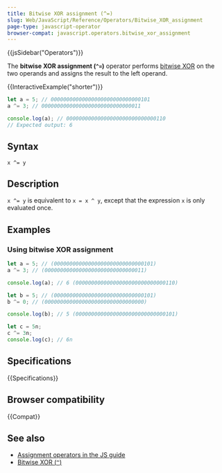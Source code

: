 ```yaml
---
title: Bitwise XOR assignment (^=)
slug: Web/JavaScript/Reference/Operators/Bitwise_XOR_assignment
page-type: javascript-operator
browser-compat: javascript.operators.bitwise_xor_assignment
---
```


{{jsSidebar("Operators")}}

The **bitwise XOR assignment (`^=`)** operator performs [bitwise XOR](/en-US/docs/Web/JavaScript/Reference/Operators/Bitwise_XOR) on the two operands and assigns the result to the left operand.

{{InteractiveExample("shorter")}}

```js interactive-example
let a = 5; // 00000000000000000000000000000101
a ^= 3; // 00000000000000000000000000000011

console.log(a); // 00000000000000000000000000000110
// Expected output: 6

```

## Syntax

```js-nolint
x ^= y
```

## Description

`x ^= y` is equivalent to `x = x ^ y`, except that the expression `x` is only evaluated once.

## Examples

### Using bitwise XOR assignment

```js
let a = 5; // (00000000000000000000000000000101)
a ^= 3; // (00000000000000000000000000000011)

console.log(a); // 6 (00000000000000000000000000000110)

let b = 5; // (00000000000000000000000000000101)
b ^= 0; // (00000000000000000000000000000000)

console.log(b); // 5 (00000000000000000000000000000101)

let c = 5n;
c ^= 3n;
console.log(c); // 6n
```

## Specifications

{{Specifications}}

## Browser compatibility

{{Compat}}

## See also

- [Assignment operators in the JS guide](/en-US/docs/Web/JavaScript/Guide/Expressions_and_operators#assignment_operators)
- [Bitwise XOR (`^`)](/en-US/docs/Web/JavaScript/Reference/Operators/Bitwise_XOR)
